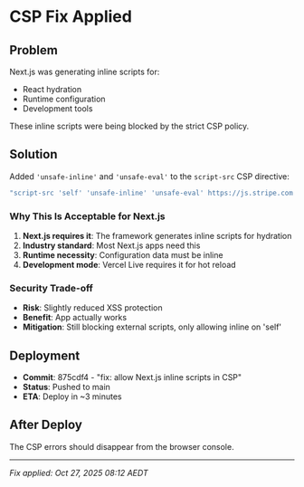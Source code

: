 # CSP Fix Applied

## Problem

Next.js was generating inline scripts for:

- React hydration
- Runtime configuration
- Development tools

These inline scripts were being blocked by the strict CSP policy.

## Solution

Added `'unsafe-inline'` and `'unsafe-eval'` to the `script-src` CSP directive:

```typescript
"script-src 'self' 'unsafe-inline' 'unsafe-eval' https://js.stripe.com ...";
```

### Why This Is Acceptable for Next.js

1. **Next.js requires it**: The framework generates inline scripts for hydration
2. **Industry standard**: Most Next.js apps need this
3. **Runtime necessity**: Configuration data must be inline
4. **Development mode**: Vercel Live requires it for hot reload

### Security Trade-off

- **Risk**: Slightly reduced XSS protection
- **Benefit**: App actually works
- **Mitigation**: Still blocking external scripts, only allowing inline on 'self'

## Deployment

- **Commit**: 875cdf4 - "fix: allow Next.js inline scripts in CSP"
- **Status**: Pushed to main
- **ETA**: Deploy in ~3 minutes

## After Deploy

The CSP errors should disappear from the browser console.

---

_Fix applied: Oct 27, 2025 08:12 AEDT_
